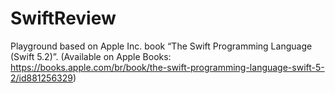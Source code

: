 # SwiftReview
Playground based on Apple Inc. book “The Swift Programming Language (Swift 5.2)”.
(Available on Apple Books: https://books.apple.com/br/book/the-swift-programming-language-swift-5-2/id881256329)
